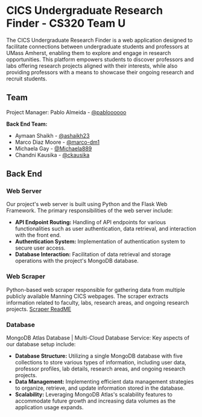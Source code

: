 # CICS Undergraduate Research Finder - CS320 Team U

The CICS Undergraduate Research Finder is a web application designed to facilitate connections between undergraduate students and professors at UMass Amherst, enabling them to explore and engage in research opportunities. This platform empowers students to discover professors and labs offering research projects aligned with their interests, while also providing professors with a means to showcase their ongoing research and recruit students.

## Team
Project Manager: Pablo Almeida - [@pabloooooo](https://www.github.com/pabloooooo)

**Back End Team:**
- Aymaan Shaikh - [@ashaikh23](https://www.github.com/ashaikh23)
- Marco Diaz Moore - [@marco-dm1](https://www.github.com/marco-dm1)
- Michaela Gay - [@Michaela889](https://www.github.com/Michaela889)
- Chandni Kausika - [@ckausika](https://www.github.com/ckausika)

## Back End
### Web Server
Our project's web server is built using Python and the Flask Web Framework. The primary responsibilities of the web server include:

- **API Endpoint Routing:** Handling of API endpoints for various functionalities such as user authentication, data retrieval, and interaction with the front end.
- **Authentication System:** Implementation of authentication system to secure user access.
- **Database Interaction:** Facilitation of data retrieval and storage operations with the project's MongoDB database.

### Web Scraper
Python-based web scraper responsible for gathering data from multiple publicly available Manning CICS webpages. The scraper extracts information related to faculty, labs, research areas, and ongoing research projects. [Scraper ReadME](scraper/README.md)

### Database
MongoDB Atlas Database | Multi-Cloud Database Service: Key aspects of our database setup include:

- **Database Structure:** Utilizing a single MongoDB database with five collections to store various types of information, including user data, professor profiles, lab details, research areas, and ongoing research projects.
- **Data Management:** Implementing efficient data management strategies to organize, retrieve, and update information stored in the database.
- **Scalability:** Leveraging MongoDB Atlas's scalability features to accommodate future growth and increasing data volumes as the application usage expands.
